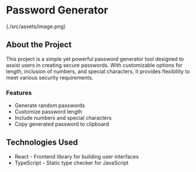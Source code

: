  # Password Generator

(./src/assets/image.png)


## About the Project

This project is a simple yet powerful password generator tool designed to assist users in creating secure passwords. With customizable options for length, inclusion of numbers, and special characters, it provides flexibility to meet various security requirements.

### Features

- Generate random passwords
- Customize password length
- Include numbers and special characters
- Copy generated password to clipboard

## Technologies Used

- React - Frontend library for building user interfaces
- TypeScript - Static type checker for JavaScript




